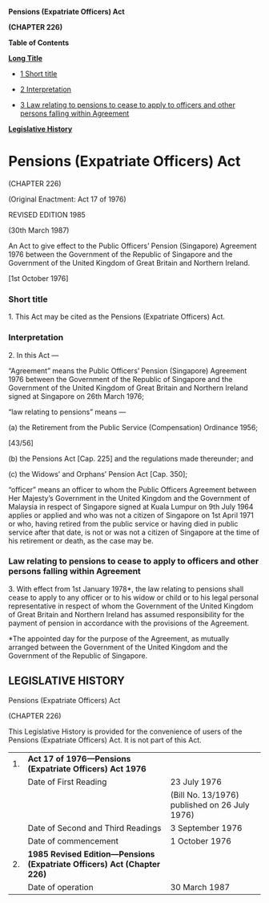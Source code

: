 **Pensions (Expatriate Officers) Act**

**(CHAPTER 226)**

**Table of Contents**

[**Long Title**](#Pensions-Expatriate-Officers-Act)

- [1 Short title](#Short-title)

- [2 Interpretation](#Interpretation)

- [3 Law relating to pensions to cease to apply to officers and other persons falling within Agreement](#Law-relating-to-pensions-to-cease-to-apply-to-officers-and-other-persons-falling-within-Agreement)

[**Legislative History**](#Legislative-History)

# Pensions (Expatriate Officers) Act

(CHAPTER 226)

(Original Enactment: Act 17 of 1976)

REVISED EDITION 1985

(30th March 1987)

An Act to give effect to the Public Officers’ Pension (Singapore) Agreement 1976 between the Government of the Republic of Singapore and the Government of the United Kingdom of Great Britain and Northern Ireland.

[1st October 1976]

### Short title

1\. This Act may be cited as the Pensions (Expatriate Officers) Act.

### Interpretation

2\. In this Act —

“Agreement” means the Public Officers’ Pension (Singapore) Agreement 1976 between the Government of the Republic of Singapore and the Government of the United Kingdom of Great Britain and Northern Ireland signed at Singapore on 26th March 1976;

“law relating to pensions” means —

(a) the Retirement from the Public Service (Compensation) Ordinance 1956;

[43/56]

(b) the Pensions Act [Cap. 225] and the regulations made thereunder; and

(c) the Widows’ and Orphans’ Pension Act [Cap. 350];

“officer” means an officer to whom the Public Officers Agreement between Her Majesty’s Government in the United Kingdom and the Government of Malaysia in respect of Singapore signed at Kuala Lumpur on 9th July 1964 applies or applied and who was not a citizen of Singapore on 1st April 1971 or who, having retired from the public service or having died in public service after that date, is not or was not a citizen of Singapore at the time of his retirement or death, as the case may be.

### Law relating to pensions to cease to apply to officers and other persons falling within Agreement

3\. With effect from 1st January 1978\*, the law relating to pensions shall cease to apply to any officer or to his widow or child or to his legal personal representative in respect of whom the Government of the United Kingdom of Great Britain and Northern Ireland has assumed responsibility for the payment of pension in accordance with the provisions of the Agreement.

\*The appointed day for the purpose of the Agreement, as mutually arranged between the Government of the United Kingdom and the Government of the Republic of Singapore.

## LEGISLATIVE HISTORY

Pensions (Expatriate Officers) Act

(CHAPTER 226)

This Legislative History is provided for the convenience of users of the Pensions (Expatriate Officers) Act. It is not part of this Act.

||||
|:-|:-|:-|
|1.|**Act 17 of 1976—Pensions (Expatriate Officers) Act 1976**|
||Date of First Reading|23 July 1976|
|||(Bill No. 13/1976) published on 26 July 1976)|
||Date of Second and Third Readings|3 September 1976|
||Date of commencement|1 October 1976|
|2.|**1985 Revised Edition—Pensions (Expatriate Officers) Act (Chapter 226)**|
||Date of operation|30 March 1987|
